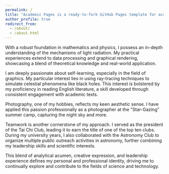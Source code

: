 ```yaml
---
permalink: /
title: "Academic Pages is a ready-to-fork GitHub Pages template for academic personal websites"
author_profile: true
redirect_from: 
  - /about/
  - /about.html
---
```


With a robust foundation in mathematics and physics, I possess an in-depth understanding of the mechanisms of light radiation. My practical experiences extend to data processing and graphical rendering, showcasing a blend of theoretical knowledge and real-world application.

I am deeply passionate about self-learning, especially in the field of graphics. My particular interest lies in using ray-tracing techniques to simulate celestial phenomena like black holes. This interest is bolstered by my proficiency in reading English literature, a skill developed through consistent engagement with academic texts.

Photography, one of my hobbies, reflects my keen aesthetic sense. I have applied this passion professionally as a photographer at the "Star-Gazing" summer camp, capturing the night sky and more.

Teamwork is another cornerstone of my approach. I served as the president of the Tai Chi Club, leading it to earn the title of one of the top ten clubs. During my university years, I also collaborated with the Astronomy Club to organize multiple public outreach activities in astronomy, further combining my leadership skills and scientific interests.

This blend of analytical acumen, creative expression, and leadership experience defines my personal and professional identity, driving me to continually explore and contribute to the fields of science and technology.
